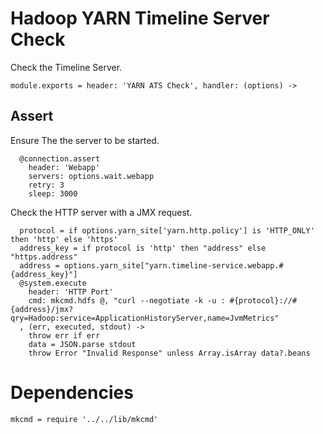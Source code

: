 
# Hadoop YARN Timeline Server Check

Check the Timeline Server.

    module.exports = header: 'YARN ATS Check', handler: (options) ->

## Assert

Ensure The the server to be started.

      @connection.assert
        header: 'Webapp'
        servers: options.wait.webapp
        retry: 3
        sleep: 3000

Check the HTTP server with a JMX request.

      protocol = if options.yarn_site['yarn.http.policy'] is 'HTTP_ONLY' then 'http' else 'https'
      address_key = if protocol is 'http' then "address" else "https.address"
      address = options.yarn_site["yarn.timeline-service.webapp.#{address_key}"]
      @system.execute
        header: 'HTTP Port'
        cmd: mkcmd.hdfs @, "curl --negotiate -k -u : #{protocol}://#{address}/jmx?qry=Hadoop:service=ApplicationHistoryServer,name=JvmMetrics"
      , (err, executed, stdout) ->
        throw err if err
        data = JSON.parse stdout
        throw Error "Invalid Response" unless Array.isArray data?.beans

# Dependencies

    mkcmd = require '../../lib/mkcmd'
